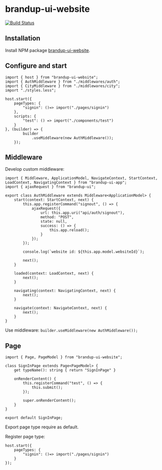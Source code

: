 # brandup-ui-website

[![Build Status](https://dev.azure.com/brandup/BrandUp%20Core/_apis/build/status%2FBrandUp%2Fbrandup-website?branchName=master)](https://dev.azure.com/brandup/BrandUp%20Core/_build/latest?definitionId=58&branchName=master)

## Installation

Install NPM package [brandup-ui-website](https://www.npmjs.com/package/brandup-ui-website).

## Configure and start

```
import { host } from "brandup-ui-website";
import { AuthMiddleware } from "./middlewares/auth";
import { CityMiddleware } from "./middlewares/city";
import "./styles.less";

host.start({
    pageTypes: {
        "signin": ()=> import("./pages/signin")
    },
    scripts: {
        "test": () => import("./components/test")
    }
}, (builder) => {
        builder
            .useMiddleware(new AuthMiddleware());
    });
```

## Middleware

Develop custom middleware:

```
import { Middleware, ApplicationModel, NavigateContext, StartContext, LoadContext, NavigatingContext } from "brandup-ui-app";
import { ajaxRequest } from "brandup-ui";

export class AuthMiddleware extends Middleware<ApplicationModel> {
    start(context: StartContext, next) {
        this.app.registerCommand("signout", () => {
            ajaxRequest({
                url: this.app.uri("api/auth/signout"),
                method: "POST",
                state: null,
                success: () => {
                    this.app.reload();
                }
            });
        });

        console.log(`website id: ${this.app.model.websiteId}`);

        next();
    }

    loaded(context: LoadContext, next) {
        next();
    }

    navigating(context: NavigatingContext, next) {
        next();
    }

    navigate(context: NavigateContext, next) {
        next();
    }
}
```

Use middleware: `builder.useMiddleware(new AuthMiddleware());`

## Page

```
import { Page, PageModel } from "brandup-ui-website";

class SignInPage extends Page<PageModel> {
    get typeName(): string { return "SignInPage" }

    onRenderContent() {
        this.registerCommand("test", () => {
            this.submit();
        });

        super.onRenderContent();
    }
}

export default SignInPage;
```

Export page type require as default.

Register page type:

```
host.start({
    pageTypes: {
        "signin": ()=> import("./pages/signin")
    }
});
```